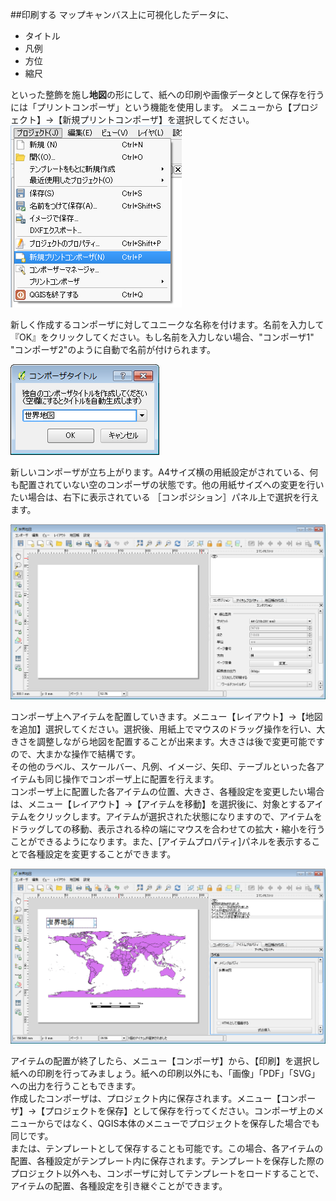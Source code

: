 ﻿##印刷する
マップキャンバス上に可視化したデータに、

* タイトル
* 凡例
* 方位
* 縮尺

といった整飾を施し**地図**の形にして、紙への印刷や画像データとして保存を行うには「プリントコンポーザ」という機能を使用します。
メニューから【プロジェクト】→【新規プリントコンポーザ】を選択してください。
![新規コンポーザ](./img/appendix1-13-1.png)

新しく作成するコンポーザに対してユニークな名称を付けます。名前を入力して『OK』をクリックしてください。もし名前を入力しない場合、"コンポーザ1" "コンポーザ2"のように自動で名前が付けられます。

![コンポーザタイトル](./img/appendix1-13-2.png)

新しいコンポーザが立ち上がります。A4サイズ横の用紙設定がされている、何も配置されていない空のコンポーザの状態です。他の用紙サイズへの変更を行いたい場合は、右下に表示されている ［コンポジション］パネル上で選択を行えます。

![空のコンポーザ](./img/appendix1-13-3.png)

コンポーザ上へアイテムを配置していきます。メニュー【レイアウト】→【地図を追加】選択してください。選択後、用紙上でマウスのドラッグ操作を行い、大きさを調整しながら地図を配置することが出来ます。大きさは後で変更可能ですので、大まかな操作で結構です。   
その他のラベル、スケールバー、凡例、イメージ、矢印、テーブルといった各アイテムも同じ操作でコンポーザ上に配置を行えます。  
コンポーザ上に配置した各アイテムの位置、大きさ、各種設定を変更したい場合は、メニュー【レイアウト】→【アイテムを移動】を選択後に、対象とするアイテムをクリックします。アイテムが選択された状態になりますので、アイテムをドラッグしての移動、表示される枠の端にマウスを合わせての拡大・縮小を行うことができるようになります。また、[アイテムプロパティ]パネルを表示することで各種設定を変更することができます。

![アイテムの編集](./img/appendix1-13-4.png)

アイテムの配置が終了したら、メニュー【コンポーザ】から、【印刷】を選択し紙への印刷を行ってみましょう。紙への印刷以外にも、「画像」「PDF」「SVG」への出力を行うこともできます。  
作成したコンポーザは、プロジェクト内に保存されます。メニュー【コンポーザ】→【プロジェクトを保存】として保存を行ってください。コンポーザ上のメニューからではなく、QGIS本体のメニューでプロジェクトを保存した場合でも同じです。  
または、テンプレートとして保存することも可能です。この場合、各アイテムの配置、各種設定がテンプレート内に保存されます。テンプレートを保存した際のプロジェクト以外へも、コンポーザに対してテンプレートをロードすることで、アイテムの配置、各種設定を引き継ぐことができます。